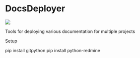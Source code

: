DocsDeployer
============

![](https://travis-ci.org/sorinstanila/DocsDeployer.svg?branch=master)

Tools for deploying various documentation for multiple projects

Setup

pip install gitpython
pip install python-redmine
